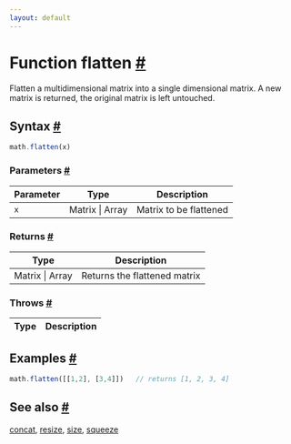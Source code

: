 ```yaml
---
layout: default
---
```


<!-- Note: This file is automatically generated from source code comments. Changes made in this file will be overridden. -->

<h1 id="function-flatten">Function flatten <a href="#function-flatten" title="Permalink">#</a></h1>

Flatten a multidimensional matrix into a single dimensional matrix.
A new matrix is returned, the original matrix is left untouched.


<h2 id="syntax">Syntax <a href="#syntax" title="Permalink">#</a></h2>

```js
math.flatten(x)
```

<h3 id="parameters">Parameters <a href="#parameters" title="Permalink">#</a></h3>

Parameter | Type | Description
--------- | ---- | -----------
`x` | Matrix &#124; Array | Matrix to be flattened

<h3 id="returns">Returns <a href="#returns" title="Permalink">#</a></h3>

Type | Description
---- | -----------
Matrix &#124; Array | Returns the flattened matrix


<h3 id="throws">Throws <a href="#throws" title="Permalink">#</a></h3>

Type | Description
---- | -----------


<h2 id="examples">Examples <a href="#examples" title="Permalink">#</a></h2>

```js
math.flatten([[1,2], [3,4]])   // returns [1, 2, 3, 4]
```


<h2 id="see-also">See also <a href="#see-also" title="Permalink">#</a></h2>

[concat](concat.html),
[resize](resize.html),
[size](size.html),
[squeeze](squeeze.html)
